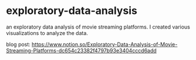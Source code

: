 # exploratory-data-analysis

an exploratory data analysis of movie streaming platforms. I created various visualizations to analyze the data.

blog post: https://www.notion.so/Exploratory-Data-Analysis-of-Movie-Streaming-Platforms-dc654c23382f4797b93e3404cccd6add

